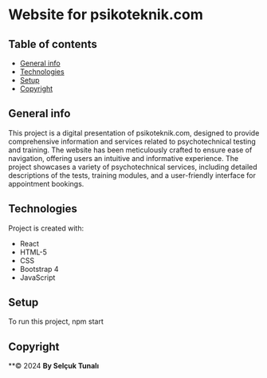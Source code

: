 
# Website for psikoteknik.com

## Table of contents
* [General info](#general-info)
* [Technologies](#technologies)
* [Setup](#setup)
* [Copyright](#Copyright)

## General info
This project is a digital presentation of psikoteknik.com, designed to provide comprehensive information and services related to psychotechnical testing and training. The website has been meticulously crafted to ensure ease of navigation, offering users an intuitive and informative experience. The project showcases a variety of psychotechnical services, including detailed descriptions of the tests, training modules, and a user-friendly interface for appointment bookings.

  
  
## Technologies
Project is created with:
* React
* HTML-5
* CSS
* Bootstrap 4
* JavaScript



	
## Setup
To run this project, npm start 

## Copyright
**© 2024
**By Selçuk Tunalı**
